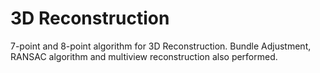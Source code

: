 # 3D Reconstruction
 7-point and 8-point algorithm for 3D Reconstruction. Bundle Adjustment, RANSAC algorithm and multiview reconstruction also performed.
